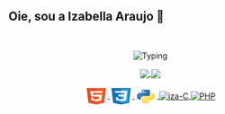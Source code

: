 ## Oie, sou a Izabella Araujo 👋
<br>
<p align="center">
  <img src="https://readme-typing-svg.herokuapp.com/?size=25&duration=4200&color=FF69B4&height=50&lines=echo+%22Ol%C3%A1%2C+mundo!%22&center=true" alt="Typing" />
</p>

<div align="center">
  <a href="https://github.com/izab3lla">
  <img align="center" height="180em" src="https://github-readme-stats-sigma-five.vercel.app/api?username=izab3lla&show_icons=true&theme=synthwave&include_all_commits=true&count_private=true"/>
  <img align="center" height="180em" src="https://github-readme-stats-sigma-five.vercel.app/api/top-langs/?username=izab3lla&layout=compact&langs_count=7&theme=synthwave"/>
</div>
    
<div align="center"><br>
  <img align="center" alt="iza-HTML" height="30" width="40" src="https://raw.githubusercontent.com/devicons/devicon/master/icons/html5/html5-original.svg">
  <img align="center" alt="iza-CSS" height="30" width="40" src="https://raw.githubusercontent.com/devicons/devicon/master/icons/css3/css3-original.svg">
  <img align="center" alt="iza-Python" height="30" width="40" src="https://raw.githubusercontent.com/devicons/devicon/master/icons/python/python-original.svg">
  <img align="center" alt="iza-C" height="30" width="40" src="https://cdn.jsdelivr.net/gh/devicons/devicon/icons/c/c-original.svg">
  <img align="center" alt="PHP" height="30" width="40" src="https://cdn.jsdelivr.net/gh/devicons/devicon/icons/php/php-original.svg">
</div>


